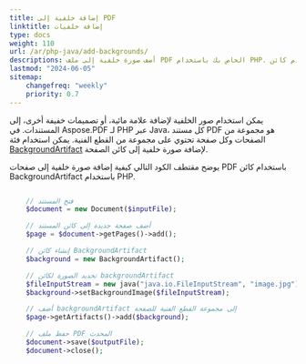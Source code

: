 ```yaml
---
title: إضافة خلفية إلى PDF 
linktitle: إضافة خلفيات
type: docs
weight: 110
url: /ar/php-java/add-backgrounds/
descriptions: أضف صورة خلفية إلى ملف PDF الخاص بك باستخدام PHP. استخدم كائن BackgroundArtifact.
lastmod: "2024-06-05"
sitemap:
    changefreq: "weekly"
    priority: 0.7
---
```


يمكن استخدام صور الخلفية لإضافة علامة مائية، أو تصميمات خفيفة أخرى، إلى المستندات. في Aspose.PDF لـ PHP عبر Java، كل مستند PDF هو مجموعة من الصفحات وكل صفحة تحتوي على مجموعة من القطع الفنية. يمكن استخدام فئة [BackgroundArtifact](https://reference.aspose.com/pdf/java/com.aspose.pdf/BackgroundArtifact) لإضافة صورة خلفية إلى كائن الصفحة.

يوضح مقتطف الكود التالي كيفية إضافة صورة خلفية إلى صفحات PDF باستخدام كائن BackgroundArtifact باستخدام PHP.

```php

    // فتح المستند
    $document = new Document($inputFile);

    // أضف صفحة جديدة إلى كائن المستند
    $page = $document->getPages()->add();

    // إنشاء كائن BackgroundArtifact    
    $background = new BackgroundArtifact();

    // تحديد الصورة لكائن backgroundArtifact
    $fileInputStream = new java("java.io.FileInputStream", "image.jpg");
    $background->setBackgroundImage($fileInputStream);

    // أضف backgroundArtifact إلى مجموعة القطع الفنية للصفحة
    $page->getArtifacts()->add($background);

    // حفظ ملف PDF المحدث
    $document->save($outputFile);
    $document->close();
```